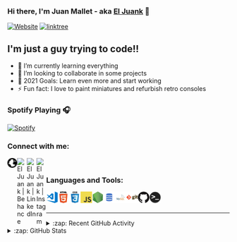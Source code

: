 ### Hi there, I'm Juan Mallet - aka [El Juank][website] 👋

[![Website](https://img.shields.io/website?label=juanmallet.com&style=for-the-badge&url=https%3A%2F%2Fjuanmallet.com)](https://www.juanmallet.com)
[![linktree](https://img.shields.io/website?label=Linktree&style=for-the-badge&url=https://linktr.ee/el_juank)](https://linktr.ee/el_juank)

## I'm just a guy trying to code!!

- 🌱 I’m currently learning everything
- 👯 I’m looking to collaborate in some projects
- 🥅 2021 Goals: Learn even more and start working
- ⚡ Fun fact: I love to paint miniatures and refurbish retro consoles

### Spotify Playing 🎧

[![Spotify](https://novatorem-q7x622y8l.vercel.app/api/spotify)](https://open.spotify.com/user/o9p4n8b06gxftum127ycfrh74)

### Connect with me:

[<img align="left" alt="juanmallet.com" width="22px" src="https://raw.githubusercontent.com/iconic/open-iconic/master/svg/globe.svg" />][website]
[<img align="left" alt="El Juank | Behance" width="22px" src="https://cdn.jsdelivr.net/npm/simple-icons@v3/icons/behance.svg" />][behance]
[<img align="left" alt="El Juank | LinkedIn" width="22px" src="https://cdn.jsdelivr.net/npm/simple-icons@v3/icons/linkedin.svg" />][linkedin]
[<img align="left" alt="El Juank | Instagram" width="22px" src="https://cdn.jsdelivr.net/npm/simple-icons@v3/icons/instagram.svg" />][instagram]

<br />

### Languages and Tools:

 <img align="left" alt="Visual Studio Code" width="26px" src="https://raw.githubusercontent.com/github/explore/80688e429a7d4ef2fca1e82350fe8e3517d3494d/topics/visual-studio-code/visual-studio-code.png" /> 
 <img align="left" alt="HTML5" width="26px" src="https://raw.githubusercontent.com/github/explore/80688e429a7d4ef2fca1e82350fe8e3517d3494d/topics/html/html.png" />
 <img align="left" alt="CSS3" width="26px" src="https://raw.githubusercontent.com/github/explore/80688e429a7d4ef2fca1e82350fe8e3517d3494d/topics/css/css.png" /> 
 <img align="left" alt="JavaScript" width="26px" src="https://raw.githubusercontent.com/github/explore/80688e429a7d4ef2fca1e82350fe8e3517d3494d/topics/javascript/javascript.png" /> 
 <img align="left" alt="Node.js" width="26px" src="https://raw.githubusercontent.com/github/explore/80688e429a7d4ef2fca1e82350fe8e3517d3494d/topics/nodejs/nodejs.png" /> 
 <img align="left" alt="SQL" width="26px" src="https://raw.githubusercontent.com/github/explore/80688e429a7d4ef2fca1e82350fe8e3517d3494d/topics/sql/sql.png" /> 
 <img align="left" alt="MySQL" width="26px" src="https://raw.githubusercontent.com/github/explore/80688e429a7d4ef2fca1e82350fe8e3517d3494d/topics/mysql/mysql.png" /> 
 <img align="left" alt="Git" width="26px" src="https://raw.githubusercontent.com/github/explore/80688e429a7d4ef2fca1e82350fe8e3517d3494d/topics/git/git.png" /> 
 <img align="left" alt="GitHub" width="26px" src="https://raw.githubusercontent.com/github/explore/78df643247d429f6cc873026c0622819ad797942/topics/github/github.png" /> 
 <img align="left" alt="Terminal" width="26px" src="https://raw.githubusercontent.com/github/explore/80688e429a7d4ef2fca1e82350fe8e3517d3494d/topics/terminal/terminal.png" /> 

<br />
<br />

---

<details>
  <summary>:zap: Recent GitHub Activity</summary>
  
<!--START_SECTION:activity-->
1. 🙋🏼‍♂️ Página web personal en [El-Juank/juanmallet.com](https://github.com/El-Juank/juanmallet.com)
2. 🎓 Proyecto final PiCE en [El-Juank/Gamespec](https://github.com/El-Juank/Gamespec)
<!--END_SECTION:activity-->

</details>

<details>
  <summary>:zap: GitHub Stats</summary>

  <img align="left" alt="Juan ''El Juank'' Mallet's GitHub Stats" src="https://github-readme-stats.codestackr.vercel.app/api?username=el-juank&show_icons=true&hide_border=true" />

</details>

[website]: https://www.juanmallet.com
[behance]: https://www.behance.net/juan_mallet
[instagram]: https://www.instagram.com/el__juank/
[linkedin]: https://www.linkedin.com/in/juan-mallet/
[linktree]: https://linktr.ee/el_juank

